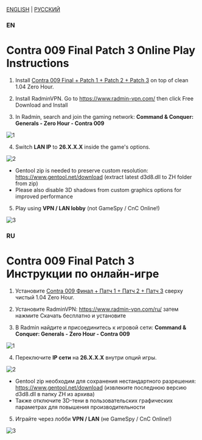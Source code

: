 [ENGLISH](#EN) | [РУССКИЙ](#RU)
### EN
# Contra 009 Final Patch 3 Online Play Instructions

1. Install [Contra 009 Final + Patch 1 + Patch 2 + Patch 3](https://www.moddb.com/mods/contra/downloads/contra-009-final-all-patches) on top of clean 1.04 Zero Hour.

2. Install RadminVPN. Go to https://www.radmin-vpn.com/ then click Free Download and Install

3. In Radmin, search and join the gaming network:
**Command & Conquer: Generals - Zero Hour - Contra 009**

![1](https://media.discordapp.net/attachments/410501978784006144/795776427739971604/unknown.png)

4. Switch **LAN IP** to **26.X.X.X** inside the game's options.

![2](https://media.discordapp.net/attachments/410501978784006144/795781301134819348/unknown.png)
- Gentool zip is needed to preserve custom resolution:
https://www.gentool.net/download (extract latest d3d8.dll to ZH folder from zip)
- Please also disable 3D shadows from custom graphics options for improved performance

5. Play using **VPN / LAN lobby** (not GameSpy / CnC Online!)

![3](https://media.discordapp.net/attachments/410501978784006144/795777286874857542/unknown.png)

### RU
# Contra 009 Final Patch 3 Инструкции по онлайн-игре

1. Установите [Contra 009 Финал + Патч 1 + Патч 2 + Патч 3](https://www.moddb.com/mods/contra/downloads/contra-009-final-all-patches) сверху чистый 1.04 Zero Hour.

2. Установите RadminVPN: https://www.radmin-vpn.com/ru/ затем нажмите Скачать бесплатно и установите

3. В Radmin найдите и присоединитесь к игровой сети:
**Command & Conquer: Generals - Zero Hour - Contra 009**

![1](https://media.discordapp.net/attachments/194120076054495232/768127932320710676/unknown.png)

4. Переключите **IP сети** на **26.X.X.X** внутри опций игры.

![2](https://media.discordapp.net/attachments/410501978784006144/795781594764804106/unknown.png)
- Gentool zip необходим для сохранения нестандартного разрешения:
https://www.gentool.net/download (извлеките последнюю версию d3d8.dll в папку ZH из архива)
- Также отключите 3D-тени в пользовательских графических параметрах для повышения производительности

5. Играйте через лобби **VPN / LAN** (не GameSpy / CnC Online!)

![3](https://media.discordapp.net/attachments/410501978784006144/795777032054112306/unknown.png)
